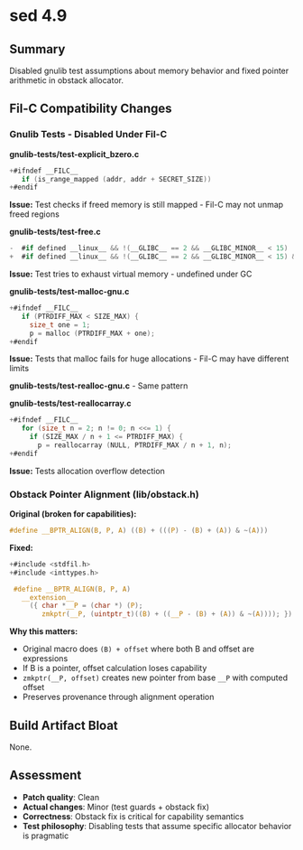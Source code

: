 # sed 4.9

## Summary
Disabled gnulib test assumptions about memory behavior and fixed pointer arithmetic in obstack allocator.

## Fil-C Compatibility Changes

### Gnulib Tests - Disabled Under Fil-C

**gnulib-tests/test-explicit_bzero.c**
```c
+#ifndef __FILC__
   if (is_range_mapped (addr, addr + SECRET_SIZE))
+#endif
```
**Issue:** Test checks if freed memory is still mapped - Fil-C may not unmap freed regions

**gnulib-tests/test-free.c**
```c
-  #if defined __linux__ && !(__GLIBC__ == 2 && __GLIBC_MINOR__ < 15)
+  #if defined __linux__ && !(__GLIBC__ == 2 && __GLIBC_MINOR__ < 15) && !defined __FILC__
```
**Issue:** Test tries to exhaust virtual memory - undefined under GC

**gnulib-tests/test-malloc-gnu.c**
```c
+#ifndef __FILC__
   if (PTRDIFF_MAX < SIZE_MAX) {
     size_t one = 1;
     p = malloc (PTRDIFF_MAX + one);
+#endif
```
**Issue:** Tests that malloc fails for huge allocations - Fil-C may have different limits

**gnulib-tests/test-realloc-gnu.c** - Same pattern

**gnulib-tests/test-reallocarray.c**
```c
+#ifndef __FILC__
   for (size_t n = 2; n != 0; n <<= 1) {
     if (SIZE_MAX / n + 1 <= PTRDIFF_MAX) {
       p = reallocarray (NULL, PTRDIFF_MAX / n + 1, n);
+#endif
```
**Issue:** Tests allocation overflow detection

### Obstack Pointer Alignment (lib/obstack.h)
**Original (broken for capabilities):**
```c
#define __BPTR_ALIGN(B, P, A) ((B) + (((P) - (B) + (A)) & ~(A)))
```

**Fixed:**
```c
+#include <stdfil.h>
+#include <inttypes.h>

 #define __BPTR_ALIGN(B, P, A)                                            \
   __extension__                                                          \
     ({ char *__P = (char *) (P);                                         \
        zmkptr(__P, (uintptr_t)((B) + ((__P - (B) + (A)) & ~(A)))); })
```

**Why this matters:**
- Original macro does `(B) + offset` where both B and offset are expressions
- If B is a pointer, offset calculation loses capability
- `zmkptr(__P, offset)` creates new pointer from base `__P` with computed offset
- Preserves provenance through alignment operation

## Build Artifact Bloat
None.

## Assessment
- **Patch quality**: Clean
- **Actual changes**: Minor (test guards + obstack fix)
- **Correctness**: Obstack fix is critical for capability semantics
- **Test philosophy**: Disabling tests that assume specific allocator behavior is pragmatic
